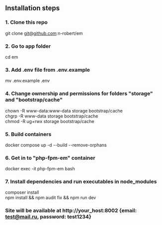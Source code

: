 ## Installation steps
### 1. Clone this repo
git clone git@github.com:n-robert/em

### 2. Go to app folder
cd em

### 3. Add .env file from .env.example
mv .env.example .env

### 4. Change ownership and permissions for folders "storage" and "bootstrap/cache"
chown -R www-data:www-data storage bootstrap/cache\
chgrp -R www-data storage bootstrap/cache\
chmod -R ug+rwx storage bootstrap/cache

### 5. Build containers
docker compose up -d --build --remove-orphans

### 6. Get in to "php-fpm-em" container
docker exec -it php-fpm-em bash

### 7. Install dependencies and run executables in node_modules
composer install\
npm install && npm audit fix && npm run dev

### Site will be available at http://your_host:8002 {email: test@mail.ru, password: test1234}
